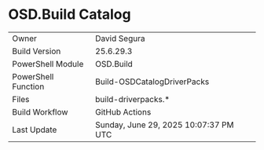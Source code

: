 ﻿# OSD.Build Catalog

| | |
|-|-|
| Owner | David Segura |
| Build Version | 25.6.29.3 |
| PowerShell Module | OSD.Build |
| PowerShell Function | Build-OSDCatalogDriverPacks |
| Files | build-driverpacks.* |
| Build Workflow | GitHub Actions |
| Last Update | Sunday, June 29, 2025 10:07:37 PM UTC |
